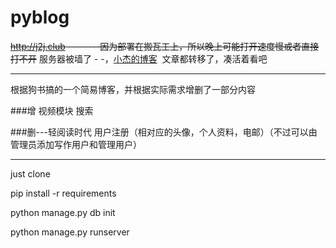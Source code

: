 # pyblog

~~<a href=http://j2j.club target="_blank">http://j2j.club</a> --------因为部署在搬瓦工上，所以晚上可能打开速度慢或者直接打不开~~ 
服务器被墙了 - -，<a href=http://39.108.228.220:8000/ target="_blank">小杰的博客</a>  文章都转移了，凑活着看吧

----------------------

根据狗书搞的一个简易博客，并根据实际需求增删了一部分内容

###增
视频模块
搜索

###删---轻阅读时代
用户注册（相对应的头像，个人资料，电邮）（不过可以由管理员添加写作用户和管理用户）

---------------------------
just clone

pip install -r requirements

python manage.py db init

python manage.py runserver

